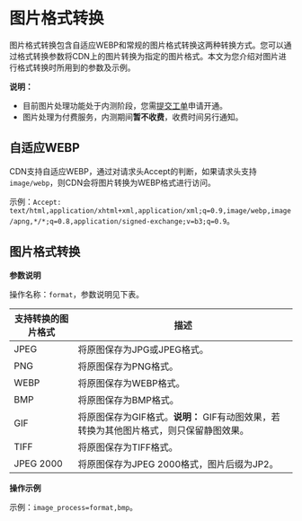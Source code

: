 # 图片格式转换

图片格式转换包含自适应WEBP和常规的图片格式转换这两种转换方式。您可以通过格式转换参数将CDN上的图片转换为指定的图片格式。本文为您介绍对图片进行格式转换时所用到的参数及示例。

**说明：**

-   目前图片处理功能处于内测阶段，您需[提交工单](https://selfservice.console.aliyun.com/ticket/createIndex)申请开通。
-   图片处理为付费服务，内测期间**暂不收费**，收费时间另行通知。

## 自适应WEBP

CDN支持自适应WEBP，通过对请求头Accept的判断，如果请求头支持`image/webp`，则CDN会将图片转换为WEBP格式进行访问。

示例：`Accept: text/html,application/xhtml+xml,application/xml;q=0.9,image/webp,image/apng,*/*;q=0.8,application/signed-exchange;v=b3;q=0.9`。

## 图片格式转换

**参数说明**

操作名称：`format`，参数说明见下表。

|支持转换的图片格式|描述|
|---------|--|
|JPEG|将原图保存为JPG或JPEG格式。|
|PNG|将原图保存为PNG格式。|
|WEBP|将原图保存为WEBP格式。|
|BMP|将原图保存为BMP格式。|
|GIF|将原图保存为GIF格式。**说明：** GIF有动图效果，若转换为其他图片格式，则只保留静图效果。 |
|TIFF|将原图保存为TIFF格式。|
|JPEG 2000|将原图保存为JPEG 2000格式，图片后缀为JP2。|

**操作示例**

示例：`image_process=format,bmp`。

